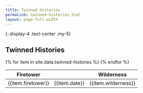 ```yaml
---
title: Twinned Histories
permalink: twinned-histories.html
layout: page-full-width
---
```


{:.display-4 .text-center .my-5}
## Twinned Histories

<div class="px-md-5">
<table class="table table-hover table-borderless ">
  <thead>
    <tr class="text-center h2 sticky-top" style="background-color:white;z-index:101;">
      <th scope="col">Firetower</th>
      <th scope="col"></th>
      <th scope="col">Wilderness</th>
    </tr>
  </thead>
  <tbody>
{% for item in site.data.twinned-histories %}
    <tr >
        <td class="h4 py-5">{{item.firetower}}</td>
        <td class="align-middle h2 text-center">{{item.date}}</td>
        <td class="h4 py-5 text-right">{{item.wilderness}}</td>
    </tr>
{% endfor %}
</tbody>
</table>
</div>
